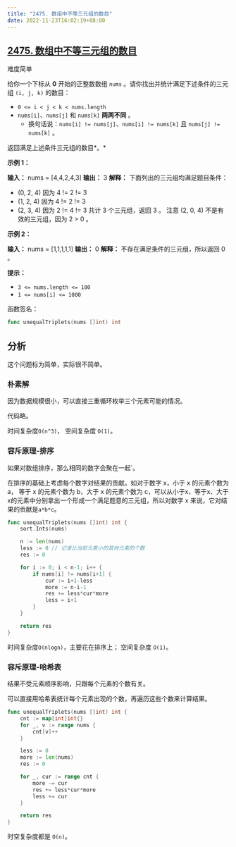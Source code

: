 ```yaml
---
title: "2475. 数组中不等三元组的数目"
date: 2022-11-23T16:02:19+08:00
---
```


## [2475. 数组中不等三元组的数目](https://leetcode.cn/problems/number-of-unequal-triplets-in-array/)

难度简单

给你一个下标从 **0** 开始的正整数数组 `nums` 。请你找出并统计满足下述条件的三元组 `(i, j, k)` 的数目：

- `0 <= i < j < k < nums.length`
- `nums[i]`、`nums[j]` 和 `nums[k]` **两两不同** 。
  - 换句话说：`nums[i] != nums[j]`、`nums[i] != nums[k]` 且 `nums[j] != nums[k]` 。

返回满足上述条件三元组的数目*。*

**示例 1：**

**输入：** nums = [4,4,2,4,3]
**输出：** 3
**解释：** 下面列出的三元组均满足题目条件：

- (0, 2, 4) 因为 4 != 2 != 3
- (1, 2, 4) 因为 4 != 2 != 3
- (2, 3, 4) 因为 2 != 4 != 3
  共计 3 个三元组，返回 3 。
  注意 (2, 0, 4) 不是有效的三元组，因为 2 > 0 。

**示例 2：**

**输入：** nums = [1,1,1,1,1]
**输出：** 0
**解释：** 不存在满足条件的三元组，所以返回 0 。

**提示：**

- `3 <= nums.length <= 100`
- `1 <= nums[i] <= 1000`

函数签名：

```go
func unequalTriplets(nums []int) int
```

## 分析

这个问题标为简单，实际很不简单。

### 朴素解

因为数据规模很小，可以直接三重循环枚举三个元素可能的情况。

代码略。

时间复杂度`O(n^3)`， 空间复杂度 `O(1)`。

### 容斥原理-排序

如果对数组排序，那么相同的数字会聚在一起`。

在排序的基础上考虑每个数字对结果的贡献。如对于数字 x，小于 x 的元素个数为 a， 等于 x 的元素个数为 b，大于 x 的元素个数为 c，可以从小于x、等于x、大于x的元素中分别拿出一个形成一个满足题意的三元组，所以对数字 x 来说，它对结果的贡献是`a*b*c`。

```go
func unequalTriplets(nums []int) int {
    sort.Ints(nums)

    n := len(nums)
    less := 0 // 记录比当前元素小的其他元素的个数
    res := 0

    for i := 0; i < n-1; i++ {
        if nums[i] != nums[i+1] {
            cur := i+1-less
            more := n-i-1
            res += less*cur*more
            less = i+1
        }
    }

    return res
}
```

时间复杂度`O(nlogn)`，主要花在排序上； 空间复杂度 `O(1)`。

### 容斥原理-哈希表

结果不受元素顺序影响，只跟每个元素的个数有关。

可以直接用哈希表统计每个元素出现的个数，再遍历这些个数来计算结果。

```go
func unequalTriplets(nums []int) int {
    cnt := map[int]int{}
    for _, v := range nums {
        cnt[v]++
    }

    less := 0
    more := len(nums)
    res := 0

    for _, cur := range cnt {
        more -= cur
        res += less*cur*more
        less += cur
    }

    return res
}
```

时空复杂度都是 `O(n)`。
